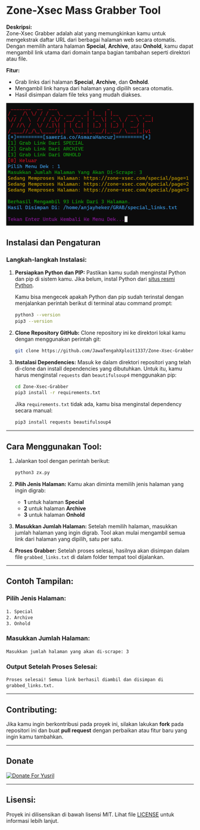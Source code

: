 # **Zone-Xsec Mass Grabber Tool**

**Deskripsi:**  
Zone-Xsec Grabber adalah alat yang memungkinkan kamu untuk mengekstrak daftar URL dari berbagai halaman web secara otomatis. Dengan memilih antara halaman **Special**, **Archive**, atau **Onhold**, kamu dapat mengambil link utama dari domain tanpa bagian tambahan seperti direktori atau file.

**Fitur:**
- Grab links dari halaman **Special**, **Archive**, dan **Onhold**.
- Mengambil link hanya dari halaman yang dipilih secara otomatis.
- Hasil disimpan dalam file teks yang mudah diakses.

![screenshot](./zx.png)

## **Instalasi dan Pengaturan**

### **Langkah-langkah Instalasi:**

1. **Persiapkan Python dan PIP:**
   Pastikan kamu sudah menginstal Python dan pip di sistem kamu. Jika belum, instal Python dari [situs resmi Python](https://www.python.org/downloads/).

   Kamu bisa mengecek apakah Python dan pip sudah terinstal dengan menjalankan perintah berikut di terminal atau command prompt:

   ```bash
   python3 --version
   pip3 --version
   ```

2. **Clone Repository GitHub:**
   Clone repository ini ke direktori lokal kamu dengan menggunakan perintah git:

   ```bash
   git clone https://github.com/JawaTengahXploit1337/Zone-Xsec-Grabber.git
   ```

3. **Instalasi Dependencies:**
   Masuk ke dalam direktori repositori yang telah di-clone dan install dependencies yang dibutuhkan. Untuk itu, kamu harus menginstal `requests` dan `beautifulsoup4` menggunakan pip:

   ```bash
   cd Zone-Xsec-Grabber
   pip3 install -r requirements.txt
   ```

   Jika `requirements.txt` tidak ada, kamu bisa menginstal dependency secara manual:

   ```bash
   pip3 install requests beautifulsoup4
   ```

---

## **Cara Menggunakan Tool:**

1. Jalankan tool dengan perintah berikut:

   ```bash
   python3 zx.py
   ```

2. **Pilih Jenis Halaman:**
   Kamu akan diminta memilih jenis halaman yang ingin digrab:  
   - **1** untuk halaman **Special**
   - **2** untuk halaman **Archive**
   - **3** untuk halaman **Onhold**

3. **Masukkan Jumlah Halaman:**
   Setelah memilih halaman, masukkan jumlah halaman yang ingin digrab. Tool akan mulai mengambil semua link dari halaman yang dipilih, satu per satu.

4. **Proses Grabber:**
   Setelah proses selesai, hasilnya akan disimpan dalam file `grabbed_links.txt` di dalam folder tempat tool dijalankan.

---

## **Contoh Tampilan:**

### Pilih Jenis Halaman:
```
1. Special
2. Archive
3. Onhold
```

### Masukkan Jumlah Halaman:
```
Masukkan jumlah halaman yang akan di-scrape: 3
```

### Output Setelah Proses Selesai:
```
Proses selesai! Semua link berhasil diambil dan disimpan di grabbed_links.txt.
```

---

## **Contributing:**
Jika kamu ingin berkontribusi pada proyek ini, silakan lakukan **fork** pada repositori ini dan buat **pull request** dengan perbaikan atau fitur baru yang ingin kamu tambahkan.

---

## Donate
<a href="https://saweria.co/AsmaraHancur" target="_blank"><img src="https://user-images.githubusercontent.com/26188697/180601310-e82c63e4-412b-4c36-b7b5-7ba713c80380.png" alt="Donate For Yusril" height="41" width="174"></a>

---

## **Lisensi:**
Proyek ini dilisensikan di bawah lisensi MIT. Lihat file [LICENSE](LICENSE) untuk informasi lebih lanjut.

